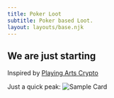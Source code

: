 ```yaml
---
title: Poker Loot
subtitle: Poker based Loot.
layout: layouts/base.njk
---
```



## We are just starting

Inspired by  [Playing Arts Crypto](https://playingarts.com/en/crypto)

Just a quick peak:
![Sample Card](/images/pokerlootcard.jpg)

